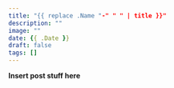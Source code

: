 ```yaml
---
title: "{{ replace .Name "-" " " | title }}"
description: ""
image: ""
date: {{ .Date }}
draft: false
tags: []
---
```


**Insert post stuff here**